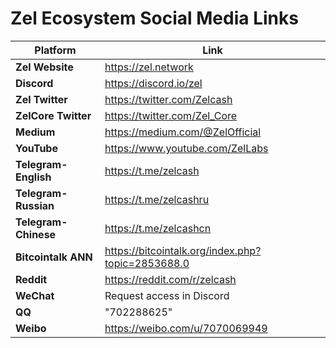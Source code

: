 # Zel Ecosystem Social Media Links

| Platform | Link |
| -------- | ---- |
|<b>Zel Website</b> | https://zel.network | <br>
|<b>Discord </b> | https://discord.io/zel | <br>
|<b>Zel Twitter</b> | https://twitter.com/Zelcash | <br>
|<b>ZelCore Twitter</b> | https://twitter.com/Zel_Core | <br>
|<b>Medium</b> | https://medium.com/@ZelOfficial | <br>
|<b>YouTube</b> | https://www.youtube.com/ZelLabs | <br>
|<b>Telegram-English</b> | https://t.me/zelcash | <br>
|<b>Telegram-Russian</b> | https://t.me/zelcashru | <br>
|<b>Telegram-Chinese</b> | https://t.me/zelcashcn | <br>
|<b>Bitcointalk ANN | https://bitcointalk.org/index.php?topic=2853688.0 | <br>
|<b>Reddit</b> | https://reddit.com/r/zelcash |<br>
|<b>WeChat</b> | Request access in Discord | <br>
|<b>QQ</b> | "702288625" | <br>
|<b>Weibo</b> | https://weibo.com/u/7070069949 | <br>
